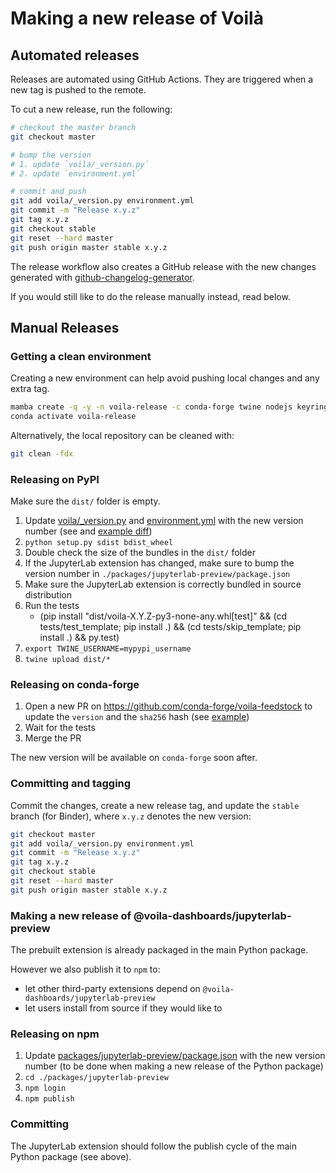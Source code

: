 # Making a new release of Voilà

## Automated releases

Releases are automated using GitHub Actions. They are triggered when a new tag is pushed to the remote.

To cut a new release, run the following:

```bash
# checkout the master branch
git checkout master

# bump the version
# 1. update `voila/_version.py`
# 2. update `environment.yml`

# commit and push
git add voila/_version.py environment.yml
git commit -m "Release x.y.z"
git tag x.y.z
git checkout stable
git reset --hard master
git push origin master stable x.y.z
```

The release workflow also creates a GitHub release with the new changes generated with [github-changelog-generator](https://github.com/github-changelog-generator/github-changelog-generator).

If you would still like to do the release manually instead, read below.

## Manual Releases

### Getting a clean environment

Creating a new environment can help avoid pushing local changes and any extra tag.

```bash
mamba create -q -y -n voila-release -c conda-forge twine nodejs keyring pip matplotlib tornado jupyter-packaging jupyterlab
conda activate voila-release
```

Alternatively, the local repository can be cleaned with:

```bash
git clean -fdx
```

### Releasing on PyPI

Make sure the `dist/` folder is empty.

1. Update [voila/\_version.py](./voila/_version.py) and [environment.yml](./environment.yml) with the new version number (see and [example diff](https://github.com/voila-dashboards/voila/commit/5c6fd8dd3ea71412ae9c20c25248453d22a3b60a))
2. `python setup.py sdist bdist_wheel`
3. Double check the size of the bundles in the `dist/` folder
4. If the JupyterLab extension has changed, make sure to bump the version number in `./packages/jupyterlab-preview/package.json`
5. Make sure the JupyterLab extension is correctly bundled in source distribution
6. Run the tests
   - (pip install "dist/voila-X.Y.Z-py3-none-any.whl[test]" && (cd tests/test_template; pip install .) && (cd tests/skip_template; pip install .) && py.test)
7. `export TWINE_USERNAME=mypypi_username`
8. `twine upload dist/*`

### Releasing on conda-forge

1. Open a new PR on https://github.com/conda-forge/voila-feedstock to update the `version` and the `sha256` hash (see [example](https://github.com/conda-forge/voila-feedstock/pull/23/files))
2. Wait for the tests
3. Merge the PR

The new version will be available on `conda-forge` soon after.

### Committing and tagging

Commit the changes, create a new release tag, and update the `stable` branch (for Binder), where `x.y.z` denotes the new version:

```bash
git checkout master
git add voila/_version.py environment.yml
git commit -m "Release x.y.z"
git tag x.y.z
git checkout stable
git reset --hard master
git push origin master stable x.y.z
```

### Making a new release of @voila-dashboards/jupyterlab-preview

The prebuilt extension is already packaged in the main Python package.

However we also publish it to `npm` to:

- let other third-party extensions depend on `@voila-dashboards/jupyterlab-preview`
- let users install from source if they would like to

### Releasing on npm

1. Update [packages/jupyterlab-preview/package.json](./packages/jupyterlab-preview/package.json) with the new version number (to be done when making a new release of the Python package)
2. `cd ./packages/jupyterlab-preview`
3. `npm login`
4. `npm publish`

### Committing

The JupyterLab extension should follow the publish cycle of the main Python package (see above).
